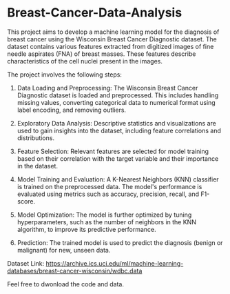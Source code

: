 # Breast-Cancer-Data-Analysis
This project aims to develop a machine learning model for the diagnosis of breast cancer using the Wisconsin Breast Cancer Diagnostic dataset. The dataset contains various features extracted from digitized images of fine needle aspirates (FNA) of breast masses. These features describe characteristics of the cell nuclei present in the images.<br>

The project involves the following steps:<br>

1. Data Loading and Preprocessing: The Wisconsin Breast Cancer Diagnostic dataset is loaded and preprocessed. This includes handling missing values, converting categorical data to numerical format using label encoding, and removing outliers.<br>

2. Exploratory Data Analysis: Descriptive statistics and visualizations are used to gain insights into the dataset, including feature correlations and distributions.<br>

3. Feature Selection: Relevant features are selected for model training based on their correlation with the target variable and their importance in the dataset.<br>

4. Model Training and Evaluation: A K-Nearest Neighbors (KNN) classifier is trained on the preprocessed data. The model's performance is evaluated using metrics such as accuracy, precision, recall, and F1-score.<br>

5. Model Optimization: The model is further optimized by tuning hyperparameters, such as the number of neighbors in the KNN algorithm, to improve its predictive performance.<br>

6. Prediction: The trained model is used to predict the diagnosis (benign or malignant) for new, unseen data.<br>

Dataset Link: https://archive.ics.uci.edu/ml/machine-learning-databases/breast-cancer-wisconsin/wdbc.data

Feel free to dwonload the code and data.
